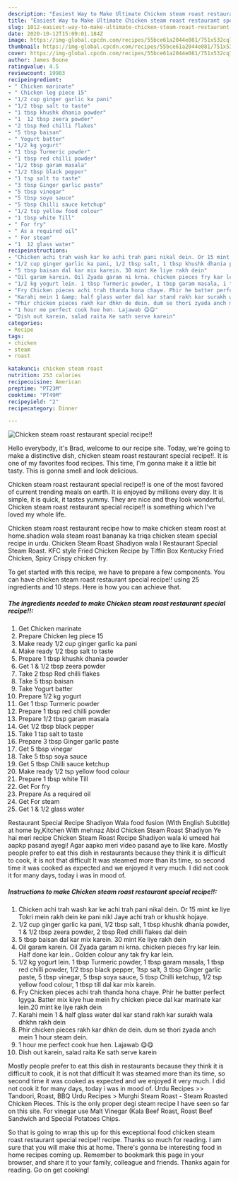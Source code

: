 ```yaml
---
description: "Easiest Way to Make Ultimate Chicken steam roast restaurant special recipe!!"
title: "Easiest Way to Make Ultimate Chicken steam roast restaurant special recipe!!"
slug: 1012-easiest-way-to-make-ultimate-chicken-steam-roast-restaurant-special-recipe
date: 2020-10-12T15:09:01.184Z
image: https://img-global.cpcdn.com/recipes/55bce61a2044e081/751x532cq70/chicken-steam-roast-restaurant-special-recipe-recipe-main-photo.jpg
thumbnail: https://img-global.cpcdn.com/recipes/55bce61a2044e081/751x532cq70/chicken-steam-roast-restaurant-special-recipe-recipe-main-photo.jpg
cover: https://img-global.cpcdn.com/recipes/55bce61a2044e081/751x532cq70/chicken-steam-roast-restaurant-special-recipe-recipe-main-photo.jpg
author: James Boone
ratingvalue: 4.5
reviewcount: 19903
recipeingredient:
- " Chicken marinate"
- " Chicken leg piece 15"
- "1/2 cup ginger garlic ka pani"
- "1/2 tbsp salt to taste"
- "1 tbsp khushk dhania powder"
- "1  12 tbsp zeera powder"
- "2 tbsp Red chilli flakes"
- "5 tbsp baisan"
- " Yogurt batter"
- "1/2 kg yogurt"
- "1 tbsp Turmeric powder"
- "1 tbsp red chilli powder"
- "1/2 tbsp garam masala"
- "1/2 tbsp black pepper"
- "1 tsp salt to taste"
- "3 tbsp Ginger garlic paste"
- "5 tbsp vinegar"
- "5 tbsp soya sauce"
- "5 tbsp Chilli sauce ketchup"
- "1/2 tsp yellow food colour"
- "1 tbsp white Till"
- " For fry"
- " As a required oil"
- " For steam"
- "1  12 glass water"
recipeinstructions:
- "Chicken achi trah wash kar ke achi trah pani nikal dein. Or 15 mint ke liye Tokri mein rakh dein ke pani nikl Jaye achi trah or khushk hojaye."
- "1/2 cup ginger garlic ka pani, 1/2 tbsp salt, 1 tbsp khushk dhania powder, 1 &amp; 1/2 tbsp zeera powder, 2 tbsp Red chilli flakes dal dein"
- "5 tbsp baisan dal kar mix karein. 30 mint Ke liye rakh dein"
- "Oil garam karein. Oil Zyada garam ni krna. chicken pieces fry kar lein. Half done kar lein.. Golden colour any tak fry kar lein."
- "1/2 kg yogurt lein. 1 tbsp Turmeric powder, 1 tbsp garam masala, 1 tbsp red chilli powder, 1/2 tbsp black pepper, 1tsp salt, 3 tbsp Ginger garlic paste, 5 tbsp vinegar, 5 tbsp soya sauce, 5 tbsp Chilli ketchup, 1/2 tsp yellow food colour, 1 tbsp till dal kar mix karein."
- "Fry Chicken pieces achi trah thanda hona chaye. Phir he batter perfect lgyga. Batter mix kiye hue mein fry chicken piece dal kar marinate kar lein.20 mint ke liye rakh dein"
- "Karahi mein 1 &amp; half glass water dal kar stand rakh kar surakh wala dhkhn rakh dein"
- "Phir chicken pieces rakh kar dhkn de dein. dum se thori zyada anch mein 1 hour steam dein."
- "1 hour me perfect cook hue hen. Lajawab 😋😋"
- "Dish out karein, salad raita Ke sath serve karein"
categories:
- Recipe
tags:
- chicken
- steam
- roast

katakunci: chicken steam roast 
nutrition: 253 calories
recipecuisine: American
preptime: "PT23M"
cooktime: "PT49M"
recipeyield: "2"
recipecategory: Dinner

---
```



![Chicken steam roast restaurant special recipe!!](https://img-global.cpcdn.com/recipes/55bce61a2044e081/751x532cq70/chicken-steam-roast-restaurant-special-recipe-recipe-main-photo.jpg)

Hello everybody, it's Brad, welcome to our recipe site. Today, we're going to make a distinctive dish, chicken steam roast restaurant special recipe!!. It is one of my favorites food recipes. This time, I'm gonna make it a little bit tasty. This is gonna smell and look delicious.

Chicken steam roast restaurant special recipe!! is one of the most favored of current trending meals on earth. It is enjoyed by millions every day. It is simple, it is quick, it tastes yummy. They are nice and they look wonderful. Chicken steam roast restaurant special recipe!! is something which I've loved my whole life.

Chicken steam roast restaurant recipe how to make chicken steam roast at home.shadion wala steam roast bananay ka triqa chicken steam special recipe in urdu. Chicken Steam Roast Shadiyon wala I Restaurant Special Steam Roast. KFC style Fried Chicken Recipe by Tiffin Box Kentucky Fried Chicken, Spicy Crispy chicken fry.


To get started with this recipe, we have to prepare a few components. You can have chicken steam roast restaurant special recipe!! using 25 ingredients and 10 steps. Here is how you can achieve that.

<!--inarticleads1-->

##### The ingredients needed to make Chicken steam roast restaurant special recipe!!:

1. Get  Chicken marinate
1. Prepare  Chicken leg piece 15
1. Make ready 1/2 cup ginger garlic ka pani
1. Make ready 1/2 tbsp salt to taste
1. Prepare 1 tbsp khushk dhania powder
1. Get 1 &amp; 1/2 tbsp zeera powder
1. Take 2 tbsp Red chilli flakes
1. Take 5 tbsp baisan
1. Take  Yogurt batter
1. Prepare 1/2 kg yogurt
1. Get 1 tbsp Turmeric powder
1. Prepare 1 tbsp red chilli powder
1. Prepare 1/2 tbsp garam masala
1. Get 1/2 tbsp black pepper
1. Take 1 tsp salt to taste
1. Prepare 3 tbsp Ginger garlic paste
1. Get 5 tbsp vinegar
1. Take 5 tbsp soya sauce
1. Get 5 tbsp Chilli sauce ketchup
1. Make ready 1/2 tsp yellow food colour
1. Prepare 1 tbsp white Till
1. Get  For fry
1. Prepare  As a required oil
1. Get  For steam
1. Get 1 &amp; 1/2 glass water


Restaurant Special Recipe Shadiyon Wala food fusion (With English Subtitle) at home by,Kitchen With mehnaz Abid Chicken Steam Roast Shadiyon Ye hai meri recipe Chicken Steam Roast Recipe Shadiyon wala ki umeed hai aapkp pasand ayegi! Agar aapko meri video pasand aye to like kare. Mostly people prefer to eat this dish in restaurants because they think it is difficult to cook, it is not that difficult It was steamed more than its time, so second time it was cooked as expected and we enjoyed it very much. I did not cook it for many days, today i was in mood of. 

<!--inarticleads2-->

##### Instructions to make Chicken steam roast restaurant special recipe!!:

1. Chicken achi trah wash kar ke achi trah pani nikal dein. Or 15 mint ke liye Tokri mein rakh dein ke pani nikl Jaye achi trah or khushk hojaye.
1. 1/2 cup ginger garlic ka pani, 1/2 tbsp salt, 1 tbsp khushk dhania powder, 1 &amp; 1/2 tbsp zeera powder, 2 tbsp Red chilli flakes dal dein
1. 5 tbsp baisan dal kar mix karein. 30 mint Ke liye rakh dein
1. Oil garam karein. Oil Zyada garam ni krna. chicken pieces fry kar lein. Half done kar lein.. Golden colour any tak fry kar lein.
1. 1/2 kg yogurt lein. 1 tbsp Turmeric powder, 1 tbsp garam masala, 1 tbsp red chilli powder, 1/2 tbsp black pepper, 1tsp salt, 3 tbsp Ginger garlic paste, 5 tbsp vinegar, 5 tbsp soya sauce, 5 tbsp Chilli ketchup, 1/2 tsp yellow food colour, 1 tbsp till dal kar mix karein.
1. Fry Chicken pieces achi trah thanda hona chaye. Phir he batter perfect lgyga. Batter mix kiye hue mein fry chicken piece dal kar marinate kar lein.20 mint ke liye rakh dein
1. Karahi mein 1 &amp; half glass water dal kar stand rakh kar surakh wala dhkhn rakh dein
1. Phir chicken pieces rakh kar dhkn de dein. dum se thori zyada anch mein 1 hour steam dein.
1. 1 hour me perfect cook hue hen. Lajawab 😋😋
1. Dish out karein, salad raita Ke sath serve karein


Mostly people prefer to eat this dish in restaurants because they think it is difficult to cook, it is not that difficult It was steamed more than its time, so second time it was cooked as expected and we enjoyed it very much. I did not cook it for many days, today i was in mood of. Urdu Recipes &gt;&gt; Tandoori, Roast, BBQ Urdu Recipes &gt; Murghi Steam Roast - Steam Roasted Chicken Pieces. This is the only proper degi steam recipe I have seen so far on this site. For vinegar use Malt Vinegar (Kala Beef Roast, Roast Beef Sandwich and Special Potatoes Chips. 

So that is going to wrap this up for this exceptional food chicken steam roast restaurant special recipe!! recipe. Thanks so much for reading. I am sure that you will make this at home. There's gonna be interesting food in home recipes coming up. Remember to bookmark this page in your browser, and share it to your family, colleague and friends. Thanks again for reading. Go on get cooking!
